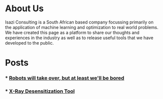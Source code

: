 # About Us

Isazi Consulting is a South African based company focussing primarily on the application of machine learning and optimization to real world problems. We have created this page as a platform to share our thoughts and experiences in the industry as well as to release useful tools that we have developed to the public.

# Posts

### * [Robots will take over, but at least we'll be bored]()

### * [X-Ray Desensitization Tool]()